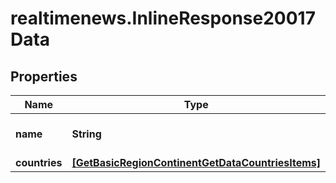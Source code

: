 # realtimenews.InlineResponse20017Data

## Properties

Name | Type | Description | Notes
------------ | ------------- | ------------- | -------------
**name** | **String** | Name of the continent. | [optional] 
**countries** | [**[GetBasicRegionContinentGetDataCountriesItems]**](GetBasicRegionContinentGetDataCountriesItems.md) |  | [optional] 


